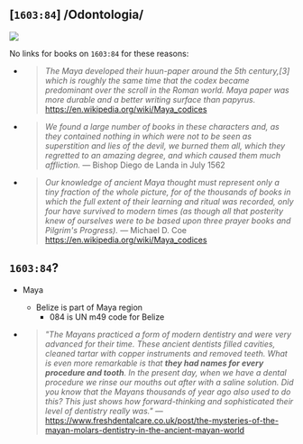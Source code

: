 ## [`1603:84`] /Odontologia/

[![](https://i.pinimg.com/564x/cd/ef/35/cdef357b5053fe3dd1f50467a9385982.jpg)](https://www.elitereaders.com/ancient-mayans-dentistry/)

No links for books on `1603:84` for these reasons:
- > _The Maya developed their huun-paper around the 5th century,[3] which is roughly the same time that the codex became predominant over the scroll in the Roman world. Maya paper was more durable and a better writing surface than papyrus._ https://en.wikipedia.org/wiki/Maya_codices
- > _We found a large number of books in these characters and, as they contained nothing in which were not to be seen as superstition and lies of the devil, we burned them all, which they regretted to an amazing degree, and which caused them much affliction._ — Bishop Diego de Landa in July 1562
- > _Our knowledge of ancient Maya thought must represent only a tiny fraction of the whole picture, for of the thousands of books in which the full extent of their learning and ritual was recorded, only four have survived to modern times (as though all that posterity knew of ourselves were to be based upon three prayer books and Pilgrim's Progress)._ — Michael D. Coe https://en.wikipedia.org/wiki/Maya_codices


## `1603:84`?
- Maya
  - Belize is part of Maya region
    - 084 is UN m49 code for Belize

- > _"The Mayans practiced a form of modern dentistry and were very advanced for their time. These ancient dentists filled cavities, cleaned tartar with copper instruments and removed teeth. What is even more remarkable is that **they had names for every procedure and tooth**. In the present day, when we have a dental procedure we rinse our mouths out after with a saline solution. Did you know that the Mayans thousands of year ago also used to do this? This just shows how forward-thinking and sophisticated their level of dentistry really was."_ — https://www.freshdentalcare.co.uk/post/the-mysteries-of-the-mayan-molars-dentistry-in-the-ancient-mayan-world
